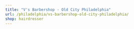 ```yaml
---
title: "V's Barbershop - Old City Philadelphia"
url: /philadelphia/vs-barbershop-old-city-philadelphia/
shop: hairdresser
---
```

